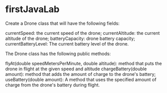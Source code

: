 # firstJavaLab

Create a Drone class that will have the following fields:

currentSpeed: the current speed of the drone;
currentAltitude: the current altitude of the drone;
batteryCapacity: drone battery capacity;
currentBatteryLevel: The current battery level of the drone.

The Drone class has the following public methods:

flyAt(double speedMetersPerMinute, double altitude): method that puts the drone in flight at the given speed and altitude
chargeBattery(double amount): method that adds the amount of charge to the drone's battery;
useBattery(double amount): A method that uses the specified amount of charge from the drone's battery during flight.
